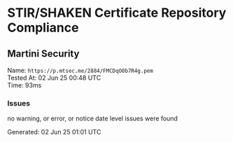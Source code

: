 # STIR/SHAKEN Certificate Repository Compliance

## Martini Security

Name: `https://p.mtsec.me/2884/FMCDqO0b7R4g.pem`\
Tested At: 02 Jun 25 00:48 UTC\
Time: 93ms

### Issues

no warning, or error, or notice date level issues were found

Generated: 02 Jun 25 01:01 UTC